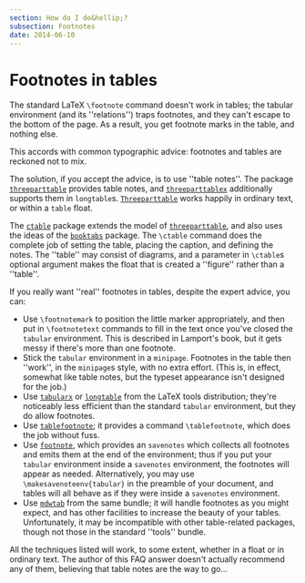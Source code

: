 ```yaml
---
section: How do I do&hellip;?
subsection: Footnotes
date: 2014-06-10
---
```

# Footnotes in tables

The standard LaTeX `\footnote` command doesn't work in tables;
the tabular environment (and its ''relations'') traps footnotes, and
they can't escape to the bottom of the page.  As a result, you get
footnote marks in the table, and nothing else.

This accords with common typographic advice: footnotes and tables are
reckoned not to mix.

The solution, if you accept the advice, is to use ''table notes''.
The package [`threeparttable`](https://ctan.org/pkg/threeparttable) provides table notes, and
[`threeparttablex`](https://ctan.org/pkg/threeparttablex) additionally supports them in
`longtable`s.  [`Threeparttable`](https://ctan.org/pkg/Threeparttable) works happily in
ordinary text, or within a `table` float. 

The [`ctable`](https://ctan.org/pkg/ctable) package extends the model of
[`threeparttable`](https://ctan.org/pkg/threeparttable), and also uses the ideas of the
[`booktabs`](https://ctan.org/pkg/booktabs) package.  The `\ctable` command does the complete
job of setting the table, placing the caption, and defining the
notes.  The ''table'' may consist of diagrams, and a parameter in
`\ctable`s optional argument makes the float that is created a
''figure'' rather than a ''table''.

If you really want ''real'' footnotes in tables, despite the expert
advice, you can:
  

-  Use `\footnotemark` to position the little marker
    appropriately, and then put in `\footnotetext` commands to fill in
    the text once you've closed the `tabular` environment.
    This is described in Lamport's book, but it gets messy if there's
    more than one footnote.
-  Stick the `tabular` environment in a
    `minipage`.  Footnotes in the 
    table then ''work'', in the `minipage`s style, with no
    extra effort.  (This is, in effect, somewhat like table notes, but
    the typeset appearance isn't designed for the job.)
-  Use [`tabularx`](https://ctan.org/pkg/tabularx) or [`longtable`](https://ctan.org/pkg/longtable) from the LaTeX
    tools distribution; they're noticeably less efficient than the
    standard `tabular` environment, but they do allow
    footnotes.
-  Use [`tablefootnote`](https://ctan.org/pkg/tablefootnote); it provides a command `\tablefootnote`,
    which does the job without fuss.
-  Use [`footnote`](https://ctan.org/pkg/footnote), which provides an
    `savenotes` which collects all footnotes and emits them
    at the end of the environment; thus if you put your
    `tabular` environment inside a `savenotes`
    environment, the footnotes will appear as needed.  Alternatively,
    you may use `\makesavenoteenv{tabular}` in the preamble of your
    document, and tables will all behave as if they were inside a
    `savenotes` environment.
-  Use [`mdwtab`](https://ctan.org/pkg/mdwtab) from the same bundle; it will handle
    footnotes as you might expect, and has other facilities to increase
    the beauty of your tables.  Unfortunately, it may be incompatible
    with other table-related packages, though not those in the standard ''tools''
    bundle.

All the techniques listed will work, to some extent, whether in a float or
in ordinary text.  The author of this FAQ answer doesn't actually
recommend any of them, believing that table notes are the way to go&hellip;

